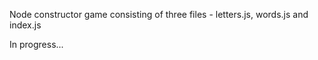 Node constructor game consisting of three files - letters.js, words.js and index.js

In progress...
